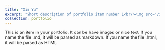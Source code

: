 ```yaml
---
title: "Xin Yu"
excerpt: "Short description of portfolio item number 1<br/><img src='/images/sscheng.png'>"
collection: portfolio
---
```


This is an item in your portfolio. It can be have images or nice text. If you name the file .md, it will be parsed as markdown. If you name the file .html, it will be parsed as HTML. 
